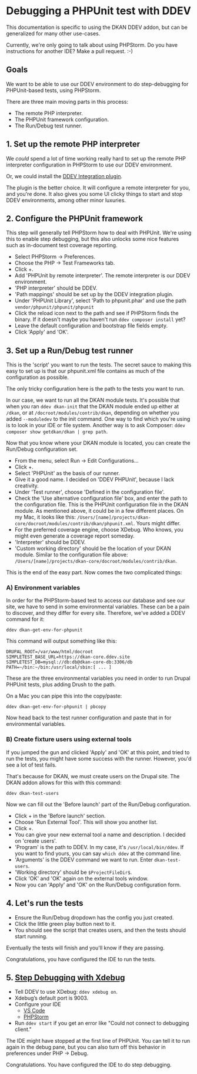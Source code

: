 # Debugging a PHPUnit test with DDEV

This documentation is specific to using the DKAN DDEV addon, but can be
generalized for many other use-cases.

Currently, we're only going to talk about using PHPStorm. Do you have
instructions for another IDE? Make a pull request. :-)

## Goals

We want to be able to use our DDEV environment to do step-debugging for PHPUnit-based tests, using PHPStorm.

There are three main moving parts in this process:
- The remote PHP interpreter.
- The PHPUnit framework configuration.
- The Run/Debug test runner.

## 1. Set up the remote PHP interpreter

We *could* spend a lot of time working really hard to set up the remote PHP
interpreter configuration in PHPStorm to use our DDEV environment.

Or, we could install the [DDEV Integration plugin](https://plugins.jetbrains.com/plugin/18813-ddev-integration).

The plugin is the better choice. It will configure a remote interpreter for you,
and you're done. It also gives you some UI clicky things to start and stop
DDEV environments, among other minor luxuries.

## 2. Configure the PHPUnit framework

This step will generally tell PHPStorm how to deal with PHPUnit. We're using this to
enable step debugging, but this also unlocks some nice features such as in-document
test coverage reporting.

- Select PHPStorm -> Preferences.
- Choose the PHP -> Test Frameworks tab.
- Click +.
- Add 'PHPUnit by remote interpreter'. The remote interpreter is our DDEV environment.
- 'PHP interpreter' should be DDEV.
- 'Path mappings' should be set up by the DDEV integration plugin.
- Under 'PHPUnit Library', select 'Path to phpunit.phar' and use the path `vendor/phpunit/phpunit/phpunit`
- Click the reload icon next to the path and see if PHPStorm finds the binary. If it doesn't maybe you haven't run `ddev composer install` yet?
- Leave the default configuration and bootstrap file fields empty.
- Click 'Apply' and 'OK'.

## 3. Set up a Run/Debug test runner

This is the 'script' you want to run the tests. The secret sauce to making this
easy to set up is that our phpunit.xml file contains as much of the configuration as possible.

The only tricky configuration here is the path to the tests you want to run.

In our case, we want to run all the DKAN module tests. It's possible that when you ran `ddev dkan-init` that the DKAN
module ended up either at `/dkan`, or at `/docroot/modules/contrib/dkan`, depending on whether you added `--moduledev`
to the init command. One way to find which you're using is to look in your IDE or file system. Another way is to ask
Composer: `ddev composer show getdkan/dkan | grep path`.

Now that you know where your DKAN module is located, you can create the Run/Debug configuration set.

- From the menu, select Run -> Edit Configurations...
- Click +.
- Select 'PHPUnit' as the basis of our runner.
- Give it a good name. I decided on 'DDEV PHPUnit', because I lack creativity.
- Under 'Test runner', choose 'Defined in the configuration file'.
- Check the 'Use alternative configuration file' box, and enter the path to the configuration file. This is the
  PHPUnit configuration file in the DKAN module. As mentioned above, it could be in a few different places. On my Mac,
  it looks like this: `/Users/[name]/projects/dkan-core/docroot/modules/contrib/dkan/phpunit.xml`. Yours might differ.
- For the preferred coverage engine, choose XDebug. Who knows, you might even generate a coverage report someday.
- 'Interpreter' should be DDEV.
- 'Custom working directory' should be the location of your DKAN module. Similar to the configuration file above:
  `/Users/[name]/projects/dkan-core/docroot/modules/contrib/dkan`.

This is the end of the easy part. Now comes the two complicated things:

### A) Environment variables

In order for the PHPStorm-based test to access our database and see our site, we have to
send in some environmental variables. These can be a pain to discover, and they
differ for every site. Therefore, we've added a DDEV command for it:

    ddev dkan-get-env-for-phpunit

This command will output something like this:

    DRUPAL_ROOT=/var/www/html/docroot
    SIMPLETEST_BASE_URL=https://dkan-core.ddev.site
    SIMPLETEST_DB=mysql://db:db@dkan-core-db:3306/db
    PATH=~/bin:~/bin:/usr/local/sbin:[ ... ]

These are the three environmental variables you need in order to run Drupal PHPUnit tests, plus adding Drush to the path.

On a Mac you can pipe this into the copy/paste:

    ddev dkan-get-env-for-phpunit | pbcopy

Now head back to the test runner configuration and paste that in for environmental variables.

### B) Create fixture users using external tools

If you jumped the gun and clicked 'Apply' and 'OK' at this point, and tried to run the tests, you might have some success
with the runner. However, you'd see a lot of test fails.

That's because for DKAN, we must create users on the Drupal site. The DKAN addon allows for this with this command:

    ddev dkan-test-users

Now we can fill out the 'Before launch' part of the Run/Debug configuration.

- Click + in the 'Before launch' section.
- Choose 'Run External Tool'. This will show you another list.
- Click +.
- You can give your new external tool a name and description. I decided on 'create users'.
- 'Program' is the path to DDEV. In my case, it's `/usr/local/bin/ddev`. If you want to find yours, you can say `which ddev` at the command line.
- 'Arguments' is the DDEV command we want to run. Enter `dkan-test-users`.
- 'Working directory' should be `$ProjectFileDir$`.
- Click 'OK' and 'OK' again on the external tools window.
- Now you can 'Apply' and 'OK' on the Run/Debug configuration form.

## 4. Let's run the tests

- Ensure the Run/Debug dropdown has the config you just created.
- Click the little green play button next to it.
- You should see the script that creates users, and then the tests should start running.

Eventually the tests will finish and you'll know if they are passing.

Congratulations, you have configured the IDE to run the tests.

## 5. [Step Debugging with Xdebug](https://ddev.readthedocs.io/en/latest/users/debugging-profiling/step-debugging/)

- Tell DDEV to use XDebug: `ddev xdebug on`.
- Xdebug’s default port is 9003.
- Configure your IDE
    * [VS Code](https://ddev.readthedocs.io/en/latest/users/debugging-profiling/step-debugging/#visual-studio-code-vs-code-debugging-setup)
    * [PHPStorm](https://ddev.readthedocs.io/en/latest/users/debugging-profiling/step-debugging/#phpstorm-debugging-setup)
- Run `ddev start` if you get an error like "Could not connect to debugging client."

The IDE might have stopped at the first line of PHPUnit. You can tell it to run again in the debug pane, but you can
also turn off this behavior in preferences under PHP -> Debug.

Congratulations. You have configured the IDE to do step debugging.
